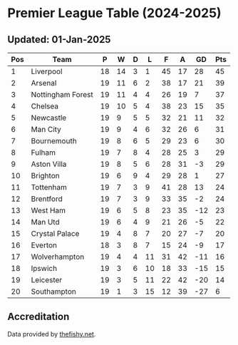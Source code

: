 # Premier League Table (2024-2025)
## Updated: 01-Jan-2025

| Pos | Team | P | W | D | L | F | A | GD | Pts |
| --- | --- | --- | --- | --- | --- | --- | --- | --- | --- |
| 1 | Liverpool | 18 | 14 | 3 | 1 | 45 | 17 | 28 | 45 |
| 2 | Arsenal | 19 | 11 | 6 | 2 | 38 | 17 | 21 | 39 |
| 3 | Nottingham Forest | 19 | 11 | 4 | 4 | 26 | 19 | 7 | 37 |
| 4 | Chelsea | 19 | 10 | 5 | 4 | 38 | 23 | 15 | 35 |
| 5 | Newcastle | 19 | 9 | 5 | 5 | 32 | 21 | 11 | 32 |
| 6 | Man City | 19 | 9 | 4 | 6 | 32 | 26 | 6 | 31 |
| 7 | Bournemouth | 19 | 8 | 6 | 5 | 29 | 23 | 6 | 30 |
| 8 | Fulham | 19 | 7 | 8 | 4 | 28 | 25 | 3 | 29 |
| 9 | Aston Villa | 19 | 8 | 5 | 6 | 28 | 31 | -3 | 29 |
| 10 | Brighton | 19 | 6 | 9 | 4 | 29 | 28 | 1 | 27 |
| 11 | Tottenham | 19 | 7 | 3 | 9 | 41 | 28 | 13 | 24 |
| 12 | Brentford | 19 | 7 | 3 | 9 | 33 | 35 | -2 | 24 |
| 13 | West Ham | 19 | 6 | 5 | 8 | 23 | 35 | -12 | 23 |
| 14 | Man Utd | 19 | 6 | 4 | 9 | 21 | 26 | -5 | 22 |
| 15 | Crystal Palace | 19 | 4 | 8 | 7 | 20 | 27 | -7 | 20 |
| 16 | Everton | 18 | 3 | 8 | 7 | 15 | 24 | -9 | 17 |
| 17 | Wolverhampton | 19 | 4 | 4 | 11 | 31 | 42 | -11 | 16 |
| 18 | Ipswich | 19 | 3 | 6 | 10 | 18 | 33 | -15 | 15 |
| 19 | Leicester | 19 | 3 | 5 | 11 | 22 | 42 | -20 | 14 |
| 20 | Southampton | 19 | 1 | 3 | 15 | 12 | 39 | -27 | 6 |

## Accreditation 

Data provided by [thefishy.net](https://www.thefishy.net/).